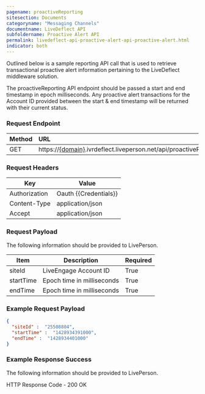 ```yaml
---
pagename: proactiveReporting
sitesection: Documents
categoryname: "Messaging Channels"
documentname: LiveDeflect API
subfoldername: Proactive Alert API
permalink: livedeflect-api-proactive-alert-api-proactive-alert.html
indicator: both
---
```

Outlined below is a sample reporting API call that is used to retrieve transactional proactive alert information pertaining to the LiveDeflect middleware solution.

The proactiveReporting API endpoint should be passed a start and end timestamp in epoch milliseconds. Any proactive alert transactions for the Account ID provided between the start & end timestamp will be returned with their current status.

### Request Endpoint


| Method  |URL |
| :-------- | :-----|
| GET | https://[{domain}](/agent-domain-domain-api.html).ivrdeflect.liveperson.net/api/proactiveReporting  |



### Request Headers

<table>
<thead>
  <tr>
    <th>Key</th>
    <th>Value</th>
  </tr>
</thead>
<tbody>
  <tr>
    <td>Authorization</td>
    <td>Oauth {{Credentials}}</td>
  </tr>
  <tr>
    <td>Content-Type</td>
    <td>application/json</td>
  </tr>
  <tr>
    <td>Accept</td>
    <td>application/json</td>
  </tr>
</tbody>
</table>


### Request Payload

The following information should be provided to LivePerson.

<table>
<thead>
  <tr>
    <th>Item</th>
    <th>Description</th>
    <th>Required</th>
  </tr>
  </thead>
  <tbody>
  <tr>
    <td>siteId</td>
    <td>LiveEngage Account ID</td>
    <td>True</td>
  </tr>
  <tr>
    <td>startTime</td>
    <td>Epoch time in milliseconds</td>
    <td>True</td>
  </tr>
  <tr>
    <td>endTime</td>
    <td>Epoch time in milliseconds</td>
    <td>True</td>
  </tr>
</tbody>
</table>


### Example Request Payload

```json
{
  "siteId" :  "25508804",
  "startTime" :  "1428934391000",
  "endTime" :  "1428934401000"
}
```


### Example Response Success

The following information should be provided to LivePerson.

HTTP Response Code - 200 OK
